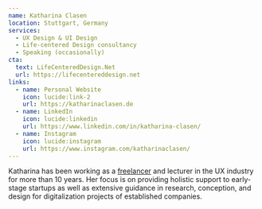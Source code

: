 ```yaml
---
name: Katharina Clasen
location: Stuttgart, Germany
services:
  - UX Design & UI Design
  - Life-centered Design consultancy
  - Speaking (occasionally)
cta:
  text: LifeCenteredDesign.Net
  url: https://lifecentereddesign.net
links:
  - name: Personal Website
    icon: lucide:link-2
    url: https://katharinaclasen.de
  - name: LinkedIn
    icon: lucide:linkedin
    url: https://www.linkedin.com/in/katharina-clasen/
  - name: Instagram
    icon: lucide:instagram
    url: https://www.instagram.com/katharinaclasen/
---
```


Katharina has been working as a [freelancer](https://katharinaclasen.com/) and lecturer in the UX industry for more than 10 years. Her focus is on providing holistic support to early-stage startups as well as extensive guidance in research, conception, and design for digitalization projects of established companies.
